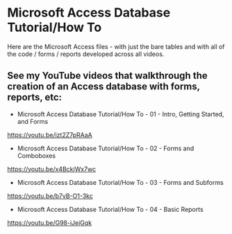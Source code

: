 # Microsoft Access Database Tutorial/How To

Here are the Microsoft Access files - with just the bare tables and with all of the code / forms / reports developed across all videos.

## See my YouTube videos that walkthrough the creation of an Access database with forms, reports, etc:

* Microsoft Access Database Tutorial/How To - 01 - Intro, Getting Started, and Forms	

https://youtu.be/izt2Z7pRAaA

* Microsoft Access Database Tutorial/How To - 02 - Forms and Comboboxes	

https://youtu.be/x4BckjWx7wc

* Microsoft Access Database Tutorial/How To - 03 - Forms and Subforms	

https://youtu.be/b7vB-O1-3kc

* Microsoft Access Database Tutorial/How To - 04 - Basic Reports	

https://youtu.be/G98-iJejGqk

